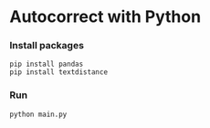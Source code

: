 # Autocorrect with Python


### Install packages
```
pip install pandas
pip install textdistance
```

### Run
```
python main.py
```
